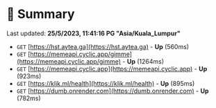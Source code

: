 # 📖 Summary
Last updated: **25/5/2023, 11:41:16 PG "Asia/Kuala_Lumpur"**

- `GET` [https://hst.aytea.ga](https://hst.aytea.ga) - **Up** (560ms)
- `GET` [https://memeapi.cyclic.app/gimme](https://memeapi.cyclic.app/gimme) - **Up** (1264ms)
- `GET` [https://memeapi.cyclic.app](https://memeapi.cyclic.app) - **Up** (923ms)
- `GET` [https://klik.ml/health](https://klik.ml/health) - **Up** (895ms)
- `GET` [https://dumb.onrender.com](https://dumb.onrender.com) - **Up** (782ms)
